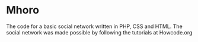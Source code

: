 # Mhoro
The code for a basic social network written in PHP, CSS and HTML. 
The social network was made possible by following the tutorials at Howcode.org
